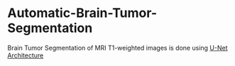 # Automatic-Brain-Tumor-Segmentation
Brain Tumor Segmentation of MRI T1-weighted images is done using [U-Net Architecture](https://arxiv.org/abs/1505.04597)
